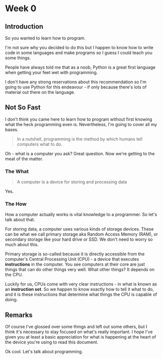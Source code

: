 # Week 0

## Introduction

So you wanted to learn how to program. 

I'm not sure why you decided to do this but I happen to know how to write code in some languages 
and make programs so I guess I could teach you some things.

People have always told me that as a noob, Python is a great first language when getting your feet 
wet with programming.

I don't have any strong reservations about this recommendation so I'm going to use Python for this 
endeavour - if only because there's lots of material out there on the language.

## Not So Fast

I don't think you came here to learn how to program without first knowing what the
heck programming even is. Nevertheless, I'm going to cover all my bases.

> In a nutshell, programming is the method by which humans tell computers what to 
>do.

Oh - what is a computer you ask? Great question. Now we're getting to the meat of the matter.

### The What

> A computer is a device for storing and processing data

Yes.

### The How

How a computer actually works is vital knowledge to a programmer. So let's talk 
about that.

For storing data, a computer uses various kinds of storage devices. These can be
what we call primary storage aka Random Access Memory (RAM), or 
secondary storage like your hard drive or SSD. We don't need to worry so much about this.

Primary storage is so-called because it is directly accessible from the computer's
Central Processing Unit (CPU) - a device that executes **instructions** in the computer.
You see computers at their core are just things that can do other things very well. What other things? 
It depends on the CPU.

Luckily for us, CPUs come with very clear instructions - in what is known as an **instruction set**. So we 
happen to know exactly how to tell it what to do, and it is these instructions that determine what things the 
CPU is capable of doing.

## Remarks

Of course I've glossed over some things and left out some others, but I think it's necessary to stay focused
on what's really important. I hope I've given you at least a basic appreciation for what is happening
at the heart of the device you're using to read this document.

Ok cool. Let's talk about programming.